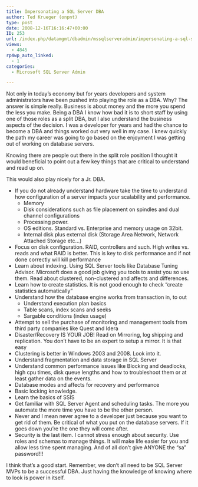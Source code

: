 ```yaml
---
title: Impersonating a SQL Server DBA
author: Ted Krueger (onpnt)
type: post
date: 2008-12-16T16:16:47+00:00
ID: 253
url: /index.php/datamgmt/dbadmin/mssqlserveradmin/impersonating-a-sql-server-dba/
views:
  - 4845
rp4wp_auto_linked:
  - 1
categories:
  - Microsoft SQL Server Admin

---
```

Not only in today&#8217;s economy but for years developers and system administrators have been pushed into playing the role as a DBA. Why? The answer is simple really. Business is about money and the more you spend the less you make. Being a DBA I know how bad it is to short staff by using one of those roles as a split DBA, but I also understand the business aspects of the decision. I was a developer for years and had the chance to become a DBA and things worked out very well in my case. I knew quickly the path my career was going to go based on the enjoyment I was getting out of working on database servers.

Knowing there are people out there in the split role position I thought it would beneficial to point out a few key things that are critical to understand and read up on. 

This would also play nicely for a Jr. DBA.

  * If you do not already understand hardware take the time to understand how configuration of a server impacts your scalability and performance. 
      * Memory
      * Disk considerations such as file placement on spindles and dual channel configurations
      * Processing power. 
      * OS editions. Standard vs. Enterprise and memory usage on 32bit. 
      * Internal disk plus external disk (Storage Area Network, Network Attached Storage etc&#8230;)
  * Focus on disk configuration. RAID, controllers and such. High writes vs. reads and what RAID is better. This is key to disk performance and if not done correctly will kill performance
  * Learn about indexing. Using SQL Server tools like Database Tuning Advisor. Microsoft does a good job giving you tools to assist you so use them. Read about clustered, non-clustered and affects and differences. 
  * Learn how to create statistics. It is not good enough to check &#8220;create statistics automatically&#8221;
  * Understand how the database engine works from transaction in, to out 
      * Understand execution plan basics
      * Table scans, index scans and seeks
      * Sargable conditions (index usage)
  * Attempt to sell the purchase of monitoring and management tools from third party companies like Quest and Idera
  * Disaster/Recovery IS YOUR JOB! Read on Mirroring, log shipping and replication. You don’t have to be an expert to setup a mirror. It is that easy
  * Clustering is better in Windows 2003 and 2008. Look into it.
  * Understand fragmentation and data storage in SQL Server
  * Understand common performance issues like Blocking and deadlocks, high cpu times, disk queue lengths and how to troubleshoot them or at least gather data on the events.
  * Database modes and affects for recovery and performance
  * Basic locking knowledge.
  * Learn the basics of SSIS 
  * Get familiar with SQL Server Agent and scheduling tasks. The more you automate the more time you have to be the other person.
  * Never and I mean never agree to a developer just because you want to get rid of them. Be critical of what you put on the database servers. If it goes down you&#8217;re the one they will come after. 
  * Security is the last item. I cannot stress enough about security. Use roles and schemas to manage things. It will make life easier for you and allow less time spent managing. And of all don&#8217;t give ANYONE the &#8220;sa&#8221; password!!!

I think that&#8217;s a good start. Remember, we don’t all need to be SQL Server MVPs to be a successful DBA. Just having the knowledge of knowing where to look is power in itself.